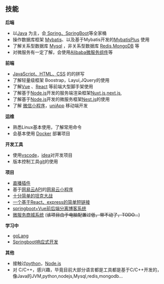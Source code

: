 

<!-- **wuxin0011/wuxin0011** is a ✨ _special_ ✨ repository because its `README.md` (this file) appears on your GitHub profile.

Here are some ideas to get you started:

- 🔭 I’m currently working on ...
- 🌱 I’m currently learning ...
- 👯 I’m looking to collaborate on ...
- 🤔 I’m looking for help with ...
- 💬 Ask me about ...
- 📫 How to reach me: ...
- 😄 Pronouns: ...
- ⚡ Fun fact: ...
-->




## 技能
**后端**
* 以[Java](https://www.java.com/zh-CN) 为主，会[ Spring、SpringBoot](https://spring.io )等全家桶
* 操作数据库框架 [Mybatis](https://mybatis.net.cn )、以及基于Mybatis开发的[MybatisPlus](https://baomidou.com/ ) 使用
* 了解关系型数据库 [Mysql](https://www.mysql.com) ，非关系型数据库 [Redis](https://redis.io ),[MongoDB](https://www.mongodb.com/) 等
* 对微服务有一定了解，会使用[Alibaba微服务组件](https://spring-cloud-alibaba-group.github.io/github-pages/2021/zh-cn/index.html )等

**前端**
* [JavaScript、HTML、CSS](https://developer.mozilla.org/zh-CN/) 的的拼写
* 了解轻量级框架 Boostrap，Layui,JQuery的使用
* 了解[Vue](https://vuejs.org/) 、[React](https://react.docschina.org/) 等前端大型脚手架使用
* 了解基于[Node.js](https://nodejs.org)开发的服务端渲染框架[Nuxt.js](https://nuxt.com),[next.js](https://www.nextjs.cn/),
* 了解基于[Node.js](https://nodejs.org)开发的微服务框架[Nest.js](https://nuxt.com)的使用
* 了解 [微信小程序](https://developers.weixin.qq.com/miniprogram/dev/reference/wxml/import.html )，[uniApp](https://uniapp.dcloud.net.cn/) 移动端开发

**运维**
* 熟悉Linux基本使用，了解常用命令
* 会基本使用 [Docker](https://www.docker.com) 部署项目

**开发工具**
* 使用[vscode](https://code.visualstudio.com)，[idea](https://www.jetbrains.com/zh-cn/idea )对开发项目
* 版本控制工具[git](https://git-scm.com)的使用

**项目**
* [直播插件](https://greasyfork.org/zh-CN/scripts/449261-%E8%99%8E%E7%89%99%E7%9B%B4%E6%92%AD) 
* 基于[网易云API](https://binaryify.github.io/NeteaseCloudMusicApi/#/ )的[网易云小程序](https://gitee.com/wuxin0011/wx-mini-music.git)
* [十分简单的坦克大战](https://github.com/wuxin0011/tank.git)
* [一个基于React、express的简单短链接](https://gitee.com/wuxin0011/wx-mini-music.git)
* [springboot+Vue前后端分离博客系统](https://github.com/wuxin0011/wuxin-blog)
* [微服务商城系统](https://gitee.com/wuxin0011/gulimall.git) (~~该项目由于电脑配置过低，带不动了，TODO...~~)

**学习中**
* [goLang](http://docscn.studygolang.com/doc/)
* [Springboot响应式开发](https://spring.io/reactive )

**其他**
* 接触过[python](https://nodejs.org)，[Node.js](https://nodejs.org)
* 对 C/C++，感兴趣，毕竟目前大部分语言都是工具都是基于C/C++开发的，像Java的JVM,python,nodejs,Mysql,redis,mongodb...




